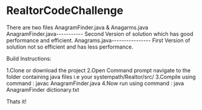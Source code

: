 # RealtorCodeChallenge
There are two files AnagramFinder.java & Anagarms.java
AnagramFinder.java----------- Second Version of solution which has good performance and efficient.
Anagrams.java---------------- First Version of solution not so efficient and has less performance.

Build Instructions:

1.Clone or download the project
2.Open Command prompt navigate to the folder containing java files i.e your systempath/Realtor/src/
3.Compile using command : javac AnagramFinder.java
4.Now run using command : java AnagramFinder dictionary.txt

Thats it!
